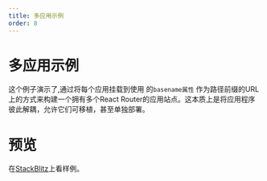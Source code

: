 ```yaml
---
title: 多应用示例
order: 8
---
```


# 多应用示例

这个例子演示了,通过将每个应用挂载到使用 <Router> 的`basename属性` 作为路径前缀的URL上的方式来构建一个拥有多个React Router的应用站点。这本质上是将应用程序彼此解耦，允许它们可移植，甚至单独部署。

# 预览

在[StackBlitz](https://stackblitz.com/github/remix-run/react-router/tree/main/examples/multi-app?file=home/main.jsx)上看样例。